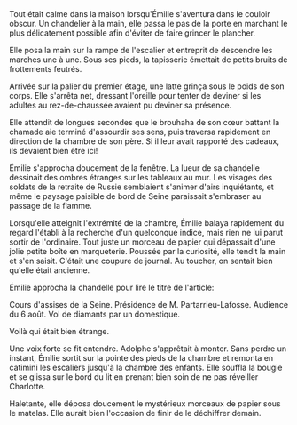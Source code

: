 <!--
C02S05: L'article
Personnages:
  - Emilie Grunberg
Résumé: Poussée par la curiosité, Emilie pénètre dans la chambre d'Adolphe
pour chercher d'éventuels présents. Elle y découvre un mystérieux article de
journal.

-->

##

Tout était calme dans la maison lorsqu'Émilie s'aventura dans le couloir
obscur. 
Un chandelier à la main, elle passa le pas de la porte en marchant le plus
délicatement possible afin d'éviter de faire grincer le plancher.

Elle posa la main sur la rampe de l'escalier et entreprit de descendre les
marches une à une. Sous ses pieds, la tapisserie émettait de petits
bruits de frottements feutrés.

Arrivée sur la palier du premier étage, une latte grinça sous le poids de son corps.
Elle s'arrêta net, dressant l'oreille pour tenter de deviner si les adultes
au rez-de-chaussée avaient pu deviner sa présence.

Elle attendit de longues secondes que le brouhaha de son cœur battant la
chamade aie terminé d'assourdir ses sens, puis traversa rapidement en direction
de la chambre de son père. Si il leur avait rapporté des cadeaux, ils devaient
bien être ici!

Émilie s'approcha doucement de la fenêtre. La lueur de sa chandelle dessinait des
ombres étranges sur les tableaux au mur. Les visages des soldats de la retraite
de Russie semblaient s'animer d'airs inquiétants, et même le paysage paisible
de bord de Seine paraissait s'embraser au passage de la flamme.

Lorsqu'elle atteignit l'extrémité de la chambre,
Émilie balaya rapidement du regard l'établi à la recherche d'un quelconque
indice, mais rien ne lui parut sortir de l'ordinaire. Tout juste un morceau de
papier qui dépassait d'une jolie petite boîte en marqueterie. Poussée par la
curiosité, elle tendit la main et s'en saisit. C'était une coupure de journal.
Au toucher, on sentait bien qu'elle était ancienne.

Émilie approcha la chandelle pour lire le titre de l'article:

Cours d'assises de la Seine.
Présidence de M. Partarrieu-Lafosse.
Audience du 6 août.
Vol de diamants par un domestique.

Voilà qui était bien étrange.

Une voix forte se fit entendre. Adolphe s'apprêtait à monter. Sans perdre un
instant, Émilie sortit sur la pointe des pieds de la chambre et remonta en
catimini les escaliers jusqu'à la chambre des enfants. Elle souffla la bougie
et se glissa sur le bord du lit en prenant bien soin de ne pas réveiller
Charlotte.

Haletante, elle déposa doucement le mystérieux morceaux de papier sous le
matelas. Elle aurait bien l'occasion de finir de le déchiffrer demain.

